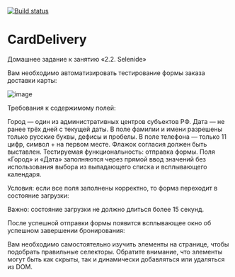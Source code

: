 [![Build status](https://ci.appveyor.com/api/projects/status/tipihbekdsbk551f?svg=true)](https://ci.appveyor.com/project/FecklaSveckla/carddelivery)

# CardDelivery
Домашнее задание к занятию «2.2. Selenide»

Вам необходимо автоматизировать тестирование формы заказа доставки карты:

![image](https://user-images.githubusercontent.com/121516669/235769339-2035a7d4-41e9-4d18-ac37-2f4f17199de6.png)


Требования к содержимому полей:

Город — один из административных центров субъектов РФ.
Дата — не ранее трёх дней с текущей даты.
В поле фамилии и имени разрешены только русские буквы, дефисы и пробелы.
В поле телефона — только 11 цифр, символ + на первом месте.
Флажок согласия должен быть выставлен.
Тестируемая функциональность: отправка формы.
Поля «Город» и «Дата» заполняются через прямой ввод значений без использования выбора из выпадающего списка и всплывающего календаря.

Условия: если все поля заполнены корректно, то форма переходит в состояние загрузки:



Важно: состояние загрузки не должно длиться более 15 секунд.

После успешной отправки формы появится всплывающее окно об успешном завершении бронирования:



Вам необходимо самостоятельно изучить элементы на странице, чтобы подобрать правильные селекторы. Обратите внимание, что элементы могут быть как скрыты, так и динамически добавляться или удаляться из DOM.
